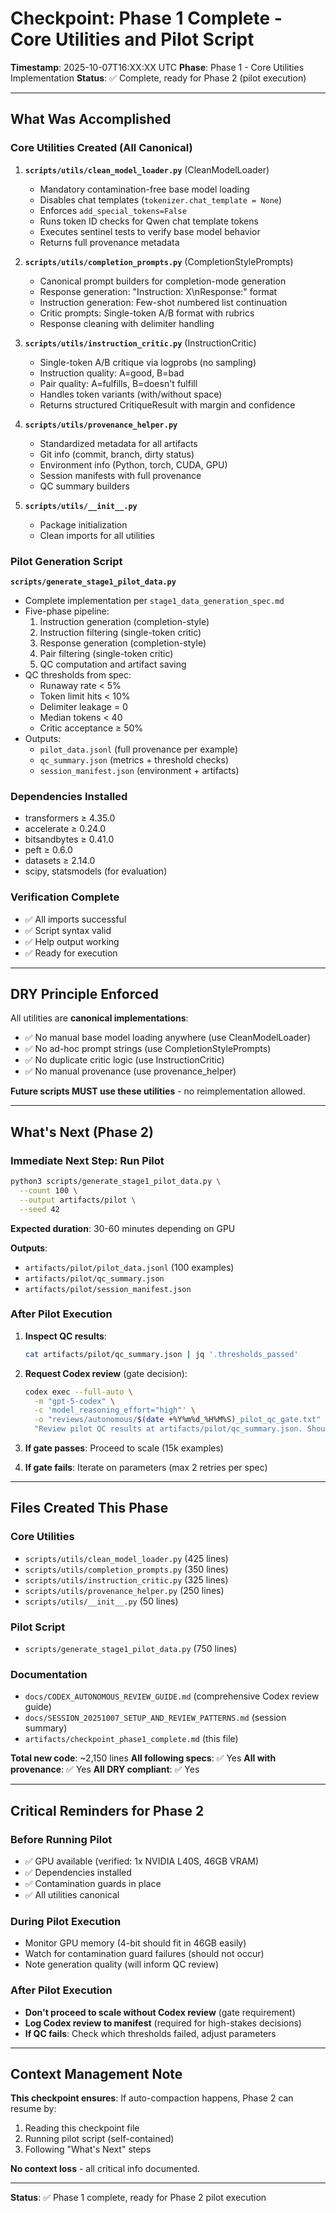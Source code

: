 # Checkpoint: Phase 1 Complete - Core Utilities and Pilot Script

**Timestamp**: 2025-10-07T16:XX:XX UTC
**Phase**: Phase 1 - Core Utilities Implementation
**Status**: ✅ Complete, ready for Phase 2 (pilot execution)

---

## What Was Accomplished

### Core Utilities Created (All Canonical)

1. **`scripts/utils/clean_model_loader.py`** (CleanModelLoader)
   - Mandatory contamination-free base model loading
   - Disables chat templates (`tokenizer.chat_template = None`)
   - Enforces `add_special_tokens=False`
   - Runs token ID checks for Qwen chat template tokens
   - Executes sentinel tests to verify base model behavior
   - Returns full provenance metadata

2. **`scripts/utils/completion_prompts.py`** (CompletionStylePrompts)
   - Canonical prompt builders for completion-mode generation
   - Response generation: "Instruction: X\nResponse:" format
   - Instruction generation: Few-shot numbered list continuation
   - Critic prompts: Single-token A/B format with rubrics
   - Response cleaning with delimiter handling

3. **`scripts/utils/instruction_critic.py`** (InstructionCritic)
   - Single-token A/B critique via logprobs (no sampling)
   - Instruction quality: A=good, B=bad
   - Pair quality: A=fulfills, B=doesn't fulfill
   - Handles token variants (with/without space)
   - Returns structured CritiqueResult with margin and confidence

4. **`scripts/utils/provenance_helper.py`**
   - Standardized metadata for all artifacts
   - Git info (commit, branch, dirty status)
   - Environment info (Python, torch, CUDA, GPU)
   - Session manifests with full provenance
   - QC summary builders

5. **`scripts/utils/__init__.py`**
   - Package initialization
   - Clean imports for all utilities

### Pilot Generation Script

**`scripts/generate_stage1_pilot_data.py`**
- Complete implementation per `stage1_data_generation_spec.md`
- Five-phase pipeline:
  1. Instruction generation (completion-style)
  2. Instruction filtering (single-token critic)
  3. Response generation (completion-style)
  4. Pair filtering (single-token critic)
  5. QC computation and artifact saving
- QC thresholds from spec:
  - Runaway rate < 5%
  - Token limit hits < 10%
  - Delimiter leakage = 0
  - Median tokens < 40
  - Critic acceptance ≥ 50%
- Outputs:
  - `pilot_data.jsonl` (full provenance per example)
  - `qc_summary.json` (metrics + threshold checks)
  - `session_manifest.json` (environment + artifacts)

### Dependencies Installed

- transformers ≥ 4.35.0
- accelerate ≥ 0.24.0
- bitsandbytes ≥ 0.41.0
- peft ≥ 0.6.0
- datasets ≥ 2.14.0
- scipy, statsmodels (for evaluation)

### Verification Complete

- ✅ All imports successful
- ✅ Script syntax valid
- ✅ Help output working
- ✅ Ready for execution

---

## DRY Principle Enforced

All utilities are **canonical implementations**:
- ✅ No manual base model loading anywhere (use CleanModelLoader)
- ✅ No ad-hoc prompt strings (use CompletionStylePrompts)
- ✅ No duplicate critic logic (use InstructionCritic)
- ✅ No manual provenance (use provenance_helper)

**Future scripts MUST use these utilities** - no reimplementation allowed.

---

## What's Next (Phase 2)

### Immediate Next Step: Run Pilot

```bash
python3 scripts/generate_stage1_pilot_data.py \
  --count 100 \
  --output artifacts/pilot \
  --seed 42
```

**Expected duration**: 30-60 minutes depending on GPU

**Outputs**:
- `artifacts/pilot/pilot_data.jsonl` (100 examples)
- `artifacts/pilot/qc_summary.json`
- `artifacts/pilot/session_manifest.json`

### After Pilot Execution

1. **Inspect QC results**:
   ```bash
   cat artifacts/pilot/qc_summary.json | jq '.thresholds_passed'
   ```

2. **Request Codex review** (gate decision):
   ```bash
   codex exec --full-auto \
     -m "gpt-5-codex" \
     -c 'model_reasoning_effort="high"' \
     -o "reviews/autonomous/$(date +%Y%m%d_%H%M%S)_pilot_qc_gate.txt" \
     "Review pilot QC results at artifacts/pilot/qc_summary.json. Should I scale to 15k?"
   ```

3. **If gate passes**: Proceed to scale (15k examples)
4. **If gate fails**: Iterate on parameters (max 2 retries per spec)

---

## Files Created This Phase

### Core Utilities
- `scripts/utils/clean_model_loader.py` (425 lines)
- `scripts/utils/completion_prompts.py` (350 lines)
- `scripts/utils/instruction_critic.py` (325 lines)
- `scripts/utils/provenance_helper.py` (250 lines)
- `scripts/utils/__init__.py` (50 lines)

### Pilot Script
- `scripts/generate_stage1_pilot_data.py` (750 lines)

### Documentation
- `docs/CODEX_AUTONOMOUS_REVIEW_GUIDE.md` (comprehensive Codex review guide)
- `docs/SESSION_20251007_SETUP_AND_REVIEW_PATTERNS.md` (session summary)
- `artifacts/checkpoint_phase1_complete.md` (this file)

**Total new code**: ~2,150 lines
**All following specs**: ✅ Yes
**All with provenance**: ✅ Yes
**All DRY compliant**: ✅ Yes

---

## Critical Reminders for Phase 2

### Before Running Pilot

- ✅ GPU available (verified: 1x NVIDIA L40S, 46GB VRAM)
- ✅ Dependencies installed
- ✅ Contamination guards in place
- ✅ All utilities canonical

### During Pilot Execution

- Monitor GPU memory (4-bit should fit in 46GB easily)
- Watch for contamination guard failures (should not occur)
- Note generation quality (will inform QC review)

### After Pilot Execution

- **Don't proceed to scale without Codex review** (gate requirement)
- **Log Codex review to manifest** (required for high-stakes decisions)
- **If QC fails**: Check which thresholds failed, adjust parameters

---

## Context Management Note

**This checkpoint ensures**: If auto-compaction happens, Phase 2 can resume by:
1. Reading this checkpoint file
2. Running pilot script (self-contained)
3. Following "What's Next" steps

**No context loss** - all critical info documented.

---

**Status**: ✅ Phase 1 complete, ready for Phase 2 pilot execution
